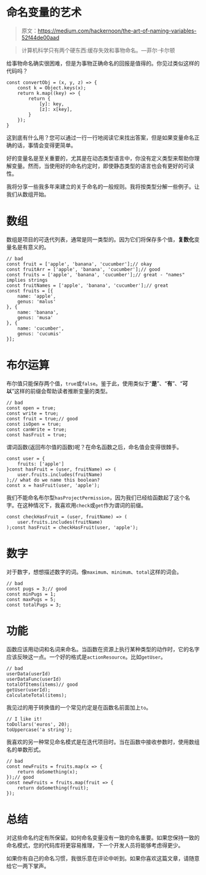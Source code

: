 # 命名变量的艺术

> 原文：<https://medium.com/hackernoon/the-art-of-naming-variables-52f44de00aad>

> 计算机科学只有两个硬东西:缓存失效和事物命名。—菲尔·卡尔顿

给事物命名确实很困难，但是为事物正确命名的回报是值得的。你见过类似这样的代码吗？

```
const convertObj = (x, y, z) => {
    const k = Object.keys(x);
    return k.map((key) => {
        return {
            [y]: key,
            [z]: x[key],
        }
    });
}
```

这到底有什么用？您可以通过一行一行地阅读它来找出答案，但是如果变量命名正确的话，事情会变得更简单。

好的变量名是至关重要的，尤其是在动态类型语言中，你没有定义类型来帮助你理解变量。然而，当使用好的命名约定时，即使静态类型的语言也会有更好的可读性。

我将分享一些我多年来建立的关于命名的一般规则。我将按类型分解一些例子。让我们从数组开始。

# 数组

数组是项目的可迭代列表，通常是同一类型的。因为它们将保存多个值，**复数化**变量名是有意义的。

```
// bad
const fruit = ['apple', 'banana', 'cucumber'];// okay
const fruitArr = ['apple', 'banana', 'cucumber'];// good
const fruits = ['apple', 'banana', 'cucumber'];// great - "names" implies strings
const fruitNames = ['apple', 'banana', 'cucumber'];// great
const fruits = [{
    name: 'apple',
    genus: 'malus'
}, {
    name: 'banana',
    genus: 'musa'
}, {
    name: 'cucumber',
    genus: 'cucumis'
}];
```

# 布尔运算

布尔值只能保存两个值，`true`或`false`。鉴于此，使用类似于“**是**”、“**有**”、“**可以**”这样的前缀会帮助读者推断变量的类型。

```
// bad
const open = true;
const write = true;
const fruit = true;// good
const isOpen = true;
const canWrite = true;
const hasFruit = true;
```

谓词函数(返回布尔值的函数)呢？在命名函数之后，命名值会变得很棘手。

```
const user = {
    fruits: ['apple']
}const hasFruit = (user, fruitName) => (
    user.fruits.includes(fruitName)
);// what do we name this boolean?
const x = hasFruit(user, 'apple');
```

我们不能命名布尔型`hasProjectPermission`，因为我们已经给函数起了这个名字。在这种情况下，我喜欢用`check`或`get`作为谓词的前缀。

```
const checkHasFruit = (user, fruitName) => (
    user.fruits.includes(fruitName)
);const hasFruit = checkHasFruit(user, 'apple');
```

# 数字

对于数字，想想描述数字的词。像`maximum`、`minimum`、`total`这样的词会。

```
// bad
const pugs = 3;// good
const minPugs = 1;
const maxPugs = 5;
const totalPugs = 3;
```

# 功能

函数应该用动词和名词来命名。当函数在资源上执行某种类型的动作时，它的名字应该反映这一点。一个好的格式是`actionResource`。比如`getUser`。

```
// bad
userData(userId)
userDataFunc(userId)
totalOfItems(items)// good
getUser(userId);
calculateTotal(items);
```

我见过的用于转换值的一个常见约定是在函数名前面加上`to`。

```
// I like it!
toDollars('euros', 20);
toUppercase('a string');
```

我喜欢的另一种常见命名模式是在迭代项目时。当在函数中接收参数时，使用数组名的单数形式。

```
// bad
const newFruits = fruits.map(x => {
    return doSomething(x);
});// good
const newFruits = fruits.map(fruit => {
    return doSomething(fruit);
});
```

# 总结

对这些命名约定有所保留。如何命名变量没有一致的命名重要。如果您保持一致的命名模式，您的代码库将更容易推理，下一个开发人员将能够考虑得更少。

如果你有自己的命名习惯，我很乐意在评论中听到。如果你喜欢这篇文章，请随意给它一两下掌声。